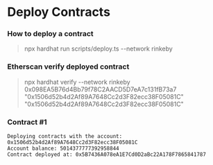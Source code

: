 # Deploy Contracts

### How to deploy a contract

> npx hardhat run scripts/deploy.ts --network rinkeby

### Etherscan verify deployed contract

> npx hardhat verify --network rinkeby 0x098EA5B76d4Bb79f78C2AACD5D7eA7c131fB73a7 "0x1506d52b4d2Af89A7648Cc2d3F82ecc38F05081C" "0x1506d52b4d2Af89A7648Cc2d3F82ecc38F05081C"

### Contract #1

	Deploying contracts with the account: 0x1506d52b4d2Af89A7648Cc2d3F82ecc38F05081C
	Account balance: 5014377777392958844
	Contract deployed at: 0x5B7436A078eA1E7Cd0D2aBc22A178F7865841787